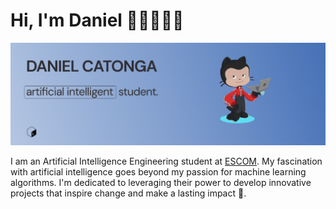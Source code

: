 # Hi, I'm Daniel 👋🏽👨🏽‍💻

<img src="https://raw.githubusercontent.com/danielctecla/danielctecla/main/gh-header-image.png" alt="banner that says Daniel Catonga - artificial intelligent student and community organizer alongside a cartoon illustration of Daniel">

I am an Artificial Intelligence Engineering student at [ESCOM](https://www.escom.ipn.mx/). My fascination with artificial intelligence goes beyond my passion for machine learning algorithms. I'm dedicated to leveraging their power to develop innovative projects that inspire change and make a lasting impact 🚀.
